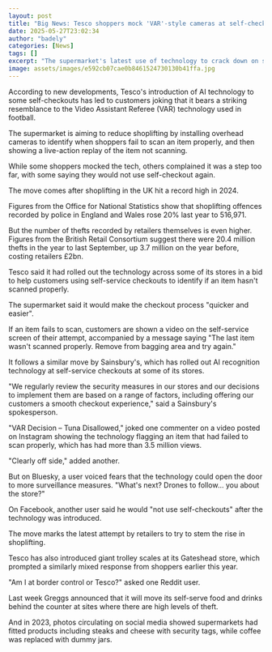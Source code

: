 ```yaml
---
layout: post
title: "Big News: Tesco shoppers mock 'VAR'-style cameras at self-checkout"
date: 2025-05-27T23:02:34
author: "badely"
categories: [News]
tags: []
excerpt: "The supermarket's latest use of technology to crack down on shoplifting has led to both jokes and complaints."
image: assets/images/e592cb07cae0b8461524730130b41ffa.jpg
---
```


According to new developments, Tesco's introduction of AI technology to some self-checkouts has led to customers joking that it bears a striking resemblance to the Video Assistant Referee (VAR) technology used in football.

The supermarket is aiming to reduce shoplifting by installing overhead cameras to identify when shoppers fail to scan an item properly, and then showing a live-action replay of the item not scanning.

While some shoppers mocked the tech, others complained it was a step too far, with some saying they would not use self-checkout again.

The move comes after shoplifting in the UK hit a record high in 2024.

Figures from the Office for National Statistics show that shoplifting offences recorded by police in England and Wales rose 20% last year to 516,971.

But the number of thefts recorded by retailers themselves is even higher. Figures from the British Retail Consortium  suggest there were 20.4 million thefts in the year to last September, up 3.7 million on the year before, costing retailers £2bn.

Tesco said it had rolled out the technology across some of its stores in a bid to help customers using self-service checkouts to identify if an item hasn't scanned properly.

The supermarket said it would make the checkout process "quicker and easier".

If an item fails to scan, customers are shown a video on the self-service screen of their attempt, accompanied by a message saying "The last item wasn't scanned properly. Remove from bagging area and try again."

It follows a similar move by Sainsbury's, which has rolled out AI recognition technology at self-service checkouts at some of its stores.

"We regularly review the security measures in our stores and our decisions to implement them are based on a range of factors, including offering our customers a smooth checkout experience," said a Sainsbury's spokesperson.

"VAR Decision – Tuna Disallowed," joked one commenter on a video posted on Instagram showing the technology flagging an item that had failed to scan properly, which has had more than 3.5 million views. 

"Clearly off side," added another.

But on Bluesky, a user voiced fears that the technology could open the door to more surveillance measures. "What's next? Drones to follow… you about the store?" 

On Facebook, another user said he would "not use self-checkouts" after the technology was introduced.

The move marks the latest attempt by retailers to try to stem the rise in shoplifting.

Tesco has also introduced giant trolley scales at its Gateshead store, which prompted a similarly mixed response from shoppers earlier this year.

"Am I at border control or Tesco?" asked one Reddit user.

Last week Greggs announced that it will move its self-serve food and drinks behind the counter at sites where there are high levels of theft. 

And in 2023, photos circulating on social media showed supermarkets had fitted products including steaks and cheese with security tags, while coffee was replaced with dummy jars. 

